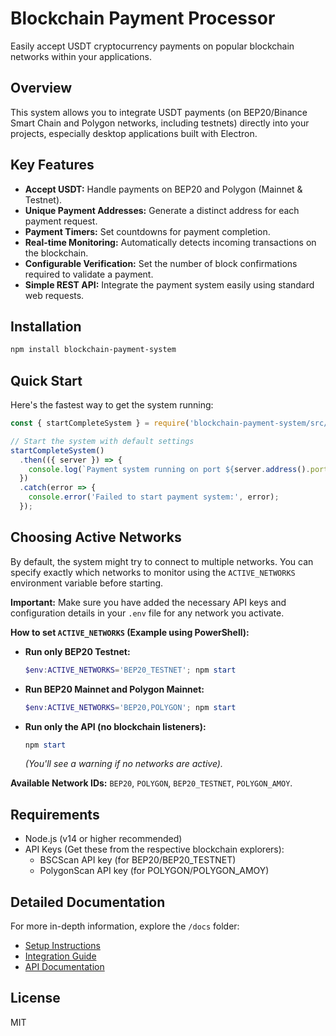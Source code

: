 # Blockchain Payment Processor

Easily accept USDT cryptocurrency payments on popular blockchain networks within your applications.

## Overview

This system allows you to integrate USDT payments (on BEP20/Binance Smart Chain and Polygon networks, including testnets) directly into your projects, especially desktop applications built with Electron.

## Key Features

*   **Accept USDT:** Handle payments on BEP20 and Polygon (Mainnet & Testnet).
*   **Unique Payment Addresses:** Generate a distinct address for each payment request.
*   **Payment Timers:** Set countdowns for payment completion.
*   **Real-time Monitoring:** Automatically detects incoming transactions on the blockchain.
*   **Configurable Verification:** Set the number of block confirmations required to validate a payment.
*   **Simple REST API:** Integrate the payment system easily using standard web requests.

## Installation

```bash
npm install blockchain-payment-system
```

## Quick Start

Here's the fastest way to get the system running:

```javascript
const { startCompleteSystem } = require('blockchain-payment-system/src/verification/integration');

// Start the system with default settings
startCompleteSystem()
  .then(({ server }) => {
    console.log(`Payment system running on port ${server.address().port}`);
  })
  .catch(error => {
    console.error('Failed to start payment system:', error);
  });
```

## Choosing Active Networks

By default, the system might try to connect to multiple networks. You can specify exactly which networks to monitor using the `ACTIVE_NETWORKS` environment variable before starting.

**Important:** Make sure you have added the necessary API keys and configuration details in your `.env` file for any network you activate.

**How to set `ACTIVE_NETWORKS` (Example using PowerShell):**

*   **Run only BEP20 Testnet:**
    ```powershell
    $env:ACTIVE_NETWORKS='BEP20_TESTNET'; npm start
    ```

*   **Run BEP20 Mainnet and Polygon Mainnet:**
    ```powershell
    $env:ACTIVE_NETWORKS='BEP20,POLYGON'; npm start
    ```

*   **Run only the API (no blockchain listeners):**
    ```powershell
    npm start
    ```
    *(You'll see a warning if no networks are active).*

**Available Network IDs:** `BEP20`, `POLYGON`, `BEP20_TESTNET`, `POLYGON_AMOY`.

## Requirements

*   Node.js (v14 or higher recommended)
*   API Keys (Get these from the respective blockchain explorers):
    *   BSCScan API key (for BEP20/BEP20_TESTNET)
    *   PolygonScan API key (for POLYGON/POLYGON_AMOY)

## Detailed Documentation

For more in-depth information, explore the `/docs` folder:

*   [Setup Instructions](./docs/setup_instructions.md)
*   [Integration Guide](./docs/integration/integration_guide.md)
*   [API Documentation](./docs/integration/api_documentation.md)

## License

MIT
